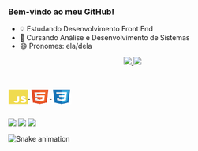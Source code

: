 ### Bem-vindo ao meu GitHub!

- 💡 Estudando Desenvolvimento Front End
- 🌱 Cursando Análise e Desenvolvimento de Sistemas
- 😄 Pronomes: ela/dela

<div align="center">
  <a href="https://github.com/pati-oliveira">
  <img height="180em" src="https://github-readme-stats.vercel.app/api?username=pati-oliveira&show_icons=true&theme=gruvbox&include_all_commits=true&count_private=true"/>
  <img height="180em" src="https://github-readme-stats.vercel.app/api/top-langs/?username=pati-oliveira&layout=compact&langs_count=7&theme=gruvbox"/>
</div>
  
  ##
  
  <div style="display: inline_block"><br>
  <img align="center" alt="Pati-Js" height="30" width="40" src="https://raw.githubusercontent.com/devicons/devicon/master/icons/javascript/javascript-plain.svg">
  <img align="center" alt="Pati-HTML" height="30" width="40" src="https://raw.githubusercontent.com/devicons/devicon/master/icons/html5/html5-original.svg">
  <img align="center" alt="Pati-CSS" height="30" width="40" src="https://raw.githubusercontent.com/devicons/devicon/master/icons/css3/css3-original.svg">
</div>
  
  ##
  
 <div> 
  <a href="https://www.instagram.com/patioliveir4/" target="_blank"><img src="https://img.shields.io/badge/Instagram-E4405F?style=for-the-badge&logo=instagram&logoColor=white"></a>
  <a href = "mailto:patriciadeoliveira10@hotmail.com"><img src="https://img.shields.io/badge/Microsoft_Outlook-0078D4?style=for-the-badge&logo=microsoft-outlook&logoColor=white" target="_blank"></a>
  <a href="https://www.linkedin.com/in/patideoliveira/" target="_blank"><img src="https://img.shields.io/badge/-LinkedIn-%230077B5?style=for-the-badge&logo=linkedin&logoColor=white" target="_blank"></a> 
 
</div>

  ![Snake animation](https://github.com/patio-liveira/pati-oliveira/blob/output/github-contribution-grid-snake.svg)
</div>
